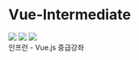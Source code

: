 # Vue-Intermediate
<img src ="https://img.shields.io/badge/vue-2.6.11-green"/> <img src = "https://img.shields.io/badge/vuex-3.0.1-green"/> <img src = "https://img.shields.io/badge/javaScript-ES6-orange"/>
<br>인프런 - Vue.js 중급강좌
